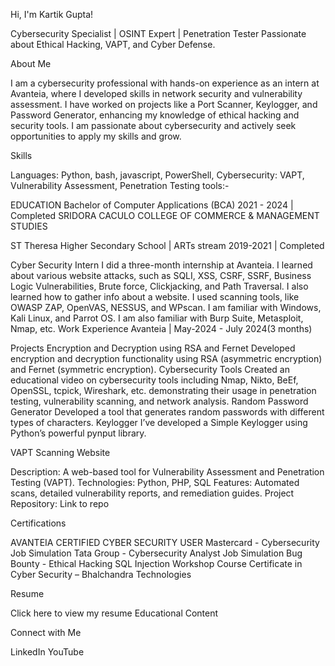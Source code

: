 Hi, I'm Kartik Gupta!

Cybersecurity Specialist | OSINT Expert | Penetration Tester
Passionate about Ethical Hacking, VAPT, and Cyber Defense.


About Me

I am a cybersecurity professional with hands-on experience as an intern at Avanteia, where I developed skills in network security and vulnerability assessment. I have worked on projects like a Port Scanner, Keylogger, and Password Generator, enhancing my knowledge of ethical hacking and security tools. I am passionate about cybersecurity and actively seek opportunities to apply my skills and grow.

Skills

  Languages: Python, bash, javascript, PowerShell, 
  Cybersecurity: VAPT, Vulnerability Assessment, Penetration Testing
  tools:-


EDUCATION
Bachelor of Computer Applications (BCA)
2021 - 2024 | Completed
SRIDORA CACULO COLLEGE OF COMMERCE & MANAGEMENT STUDIES


ST Theresa Higher Secondary School | ARTs stream
2019-2021 | Completed

Cyber Security Intern
I did a three-month internship at Avanteia. I learned about various website attacks, such as SQLI, XSS, CSRF, SSRF, Business Logic Vulnerabilities, Brute force, Clickjacking, and Path Traversal. I also learned how to gather info about a website. I used scanning tools, like OWASP ZAP, OpenVAS, NESSUS, and WPscan. I am familiar with Windows, Kali Linux, and Parrot OS. I am also familiar with Burp Suite, Metasploit, Nmap, etc.
Work Experience
Avanteia | May-2024  - July 2024(3 months)


Projects
Encryption and Decryption using RSA and Fernet
Developed encryption and decryption functionality using RSA (asymmetric encryption) and Fernet (symmetric encryption).
Cybersecurity Tools 
Created an educational video on cybersecurity tools including Nmap, Nikto, BeEf, OpenSSL, tcpick, Wireshark, etc. demonstrating their usage in penetration testing, vulnerability scanning, and network analysis.
Random Password Generator
Developed a tool that generates random passwords with different types of characters.
Keylogger
I’ve developed a Simple Keylogger using      Python’s powerful pynput library.



VAPT Scanning Website

  Description: A web-based tool for Vulnerability Assessment and Penetration Testing (VAPT).
  Technologies: Python, PHP, SQL
  Features: Automated scans, detailed vulnerability reports, and remediation guides.
  Project Repository: Link to repo

Certifications

  AVANTEIA CERTIFIED CYBER SECURITY USER
  Mastercard - Cybersecurity Job Simulation
  Tata Group - Cybersecurity Analyst Job Simulation
  Bug Bounty - Ethical Hacking
  SQL Injection Workshop Course Certificate in Cyber Security – Bhalchandra Technologies

Resume

Click here to view my resume
Educational Content



Connect with Me

  LinkedIn
  YouTube
